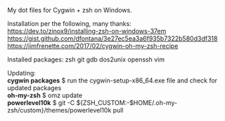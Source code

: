 My dot files for Cygwin + zsh on Windows.  
  
Installation per the following, many thanks:  
https://dev.to/zinox9/installing-zsh-on-windows-37em  
https://gist.github.com/dfontana/3e27ec5ea3a6f935b7322b580d3df318  
https://jimfrenette.com/2017/02/cygwin-oh-my-zsh-recipe  
  
Installed packages: zsh git gdb dos2unix openssh vim  
  
Updating:  
**cygwin packages** $ run the cygwin-setup-x86_64.exe file and check for updated packages  
**oh-my-zsh** $ omz update  
**powerlevel10k** $ git -C ${ZSH_CUSTOM:-$HOME/.oh-my-zsh/custom}/themes/powerlevel10k pull  

